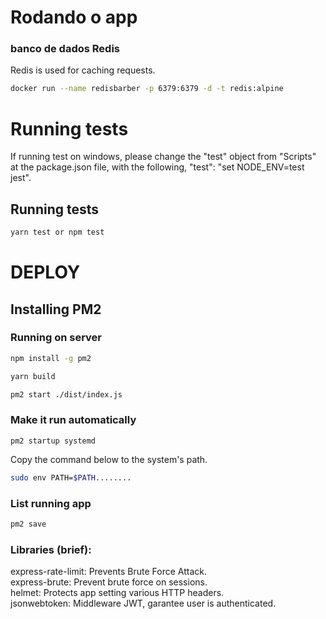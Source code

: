 # Rodando o app

### banco de dados Redis

Redis is used for caching requests.

```bash
docker run --name redisbarber -p 6379:6379 -d -t redis:alpine
```

# Running tests
If running test on windows, please change the "test" object from "Scripts" at the package.json file, with the following, "test": "set NODE_ENV=test jest".

## Running tests
```bash
yarn test or npm test
```

# DEPLOY

## Installing PM2

### Running on server
```bash
npm install -g pm2
```

```bash
yarn build
```

```bash
pm2 start ./dist/index.js
```

### Make it run automatically
```
pm2 startup systemd
```

Copy the command below to the system's path.
```bash
sudo env PATH=$PATH........
```

### List running app
```bash
pm2 save
```

### Libraries (brief):

express-rate-limit: Prevents Brute Force Attack.<br/>
express-brute: Prevent brute force on sessions.<br/>
helmet: Protects app setting various HTTP headers.<br/>
jsonwebtoken: Middleware JWT, garantee user is authenticated.<br/>
